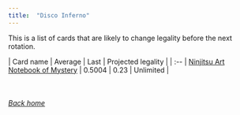 ```yaml
---
title:  "Disco Inferno"
---
```


This is a list of cards that are likely to change legality before the next rotation.

| Card name | Average | Last | Projected legality |
| :-- |
[Ninjitsu Art Notebook of Mystery](https://db.ygoprodeck.com/card/?search=Ninjitsu%20Art%20Notebook%20of%20Mystery) | 0.5004 | 0.23 | Unlimited |

<br>

###### [Back home](index)